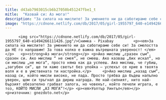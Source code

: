 ```yaml
---
title: d43ab7903015cb6b27050b451247fbe1_t
mitle:  "Казвай си: Аз мога!"
description: "За силата на мислите! За умението ни да саботираме себе си! За смелостта да НЕ го направим! За това колко е важна вътрешната увереност!  Аз мога Ако мислиш „сразен съм“, сразен си. Ако мислиш “ не смея“, не смееш. Ако казваш „бих искал“, но си мислиш „не мога“, просто няма как да успееш. Ако мислиш, че …"
image: "https://cdnone.netlify.com/db/2017/05/girl-1955797_640-e1494266111426.jpg"
---
```


          <img src="https://cdnone.netlify.com/db/2017/05/girl-1955797_640-e1494266111426.jpg"/>Снимка - Pixabay         <p><em>За силата на мислите! За умението ни да саботираме себе си! За смелостта да НЕ го направим! За това колко е важна вътрешната увереност! </em></p>   <p><strong>Аз мога</strong></p> <p>Ако мислиш „сразен съм“, сразен си. Ако мислиш “ не смея“, не смееш. Ако казваш „бих искал“, но си мислиш „не мога“, просто няма как да успееш. Ако мислиш, че губиш, „загубен си“, ще ти каже светът без упойка – успехът се крие в твоята воля и е в умствената ти настройка.</p>     <p>Ако мислиш „назад съм“, назад си, който мисли високо, не пада. Просто трябва да бъдеш напълно уверен, щом си тръгнал да дириш награда. Не най-силният, нито най-бързият обезателно грабват залога, но човекът, който печели играта, е тоз, КОЙТО МИСЛИ „АЗ МОГА“!</p> <p><em>Уолтър Уинтъл</em></p> <p>източник: gnezdoto.net</p>         